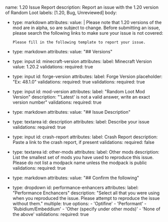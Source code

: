 name: 1.20 Issue Report
description: Report an issue with the 1.20 version of Random Loot
labels: [1.20, Bug, Unreviewed]
body:
  - type: markdown
    attributes:
      value: |
        Please note that 1.20 versions of the mod are in alpha, so are subject to change. Before submitting an issue, please search the following links to make sure your issue is not covered:
                
        Please fill in the following template to report your issue.
        
  - type: markdown
    attributes:
      value: "## Versions"
  
  - type: input
    id: minecraft-version
    attributes:
      label: Minecraft Version
      value: 1.20.2
    validations:
      required: true
  - type: input
    id: forge-version
    attributes:
      label: Forge Version
      placeholder: "Ex: 48.1.0"
    validations:
      required: true
    validations:
      required: true
  - type: input
    id: mod-version
    attributes:
      label: "Random Loot Mod Version"
      description: "'Latest' is not a valid answer, write an exact version number"
    validations:
      required: true
  
 
  - type: markdown
    attributes:
      value: "## Issue Description"

  - type: textarea
    id: description
    attributes:
      label: Describe your issue
    validations:
      required: true
  
  - type: input
    id: crash-report
    attributes:
      label: Crash Report
      description: Paste a link to the crash report, if present
    validations:
      required: false
      
  - type: textarea
    id: other-mods
    attributes:
      label: Other mods
      description: List the smallest set of mods you have used to reproduce this issue. Please do not list a modpack name unless the modpack is public
    validations:
      required: true
        
        
  - type: markdown
    attributes:
      value: "## Confirm the following"
      
  - type: dropdown
    id: performance-enhancers
    attributes:
      label: "Performance Enchancers"
      description: "Select all that you were using when you reproduced the issue. Please attempt to reproduce the issue without them."
      multiple: true
      options:
        - 'Optifine'
        - 'Performant'
        - 'Rubidium/Embeddium'
        - 'Other (specify under other mods)'
        - 'None of the above'
    validations:
      required: true
      